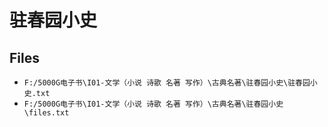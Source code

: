 # 驻春园小史

## Files

- `F:/5000G电子书\I01-文学（小说 诗歌 名著 写作）\古典名著\驻春园小史\驻春园小史.txt`
- `F:/5000G电子书\I01-文学（小说 诗歌 名著 写作）\古典名著\驻春园小史\files.txt`
